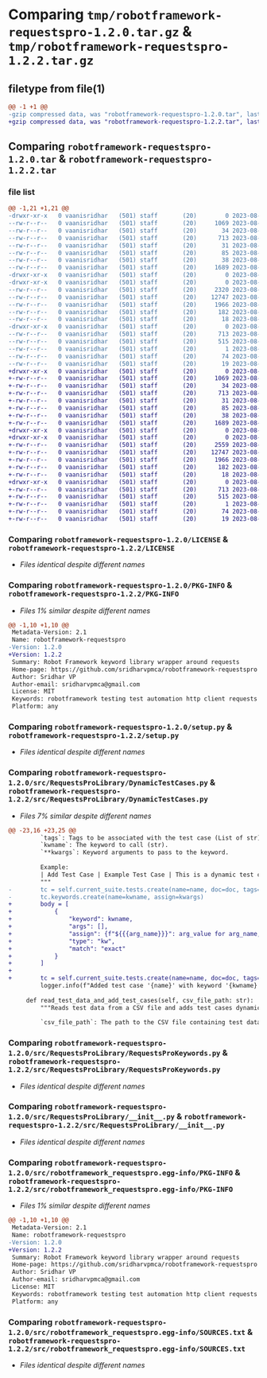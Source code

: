 # Comparing `tmp/robotframework-requestspro-1.2.0.tar.gz` & `tmp/robotframework-requestspro-1.2.2.tar.gz`

## filetype from file(1)

```diff
@@ -1 +1 @@
-gzip compressed data, was "robotframework-requestspro-1.2.0.tar", last modified: Fri Aug  4 04:31:47 2023, max compression
+gzip compressed data, was "robotframework-requestspro-1.2.2.tar", last modified: Fri Aug  4 13:15:41 2023, max compression
```

## Comparing `robotframework-requestspro-1.2.0.tar` & `robotframework-requestspro-1.2.2.tar`

### file list

```diff
@@ -1,21 +1,21 @@
-drwxr-xr-x   0 vaanisridhar   (501) staff       (20)        0 2023-08-04 04:31:47.725133 robotframework-requestspro-1.2.0/
--rw-r--r--   0 vaanisridhar   (501) staff       (20)     1069 2023-08-04 03:00:29.000000 robotframework-requestspro-1.2.0/LICENSE
--rw-r--r--   0 vaanisridhar   (501) staff       (20)       34 2023-08-04 03:00:29.000000 robotframework-requestspro-1.2.0/MANIFEST.in
--rw-r--r--   0 vaanisridhar   (501) staff       (20)      713 2023-08-04 04:31:47.725015 robotframework-requestspro-1.2.0/PKG-INFO
--rw-r--r--   0 vaanisridhar   (501) staff       (20)       31 2023-08-04 03:00:29.000000 robotframework-requestspro-1.2.0/README.md
--rw-r--r--   0 vaanisridhar   (501) staff       (20)       85 2023-08-04 03:00:29.000000 robotframework-requestspro-1.2.0/requirements.txt
--rw-r--r--   0 vaanisridhar   (501) staff       (20)       38 2023-08-04 04:31:47.725175 robotframework-requestspro-1.2.0/setup.cfg
--rw-r--r--   0 vaanisridhar   (501) staff       (20)     1689 2023-08-04 03:00:29.000000 robotframework-requestspro-1.2.0/setup.py
-drwxr-xr-x   0 vaanisridhar   (501) staff       (20)        0 2023-08-04 04:31:47.722440 robotframework-requestspro-1.2.0/src/
-drwxr-xr-x   0 vaanisridhar   (501) staff       (20)        0 2023-08-04 04:31:47.724236 robotframework-requestspro-1.2.0/src/RequestsProLibrary/
--rw-r--r--   0 vaanisridhar   (501) staff       (20)     2320 2023-08-04 04:30:58.000000 robotframework-requestspro-1.2.0/src/RequestsProLibrary/DynamicTestCases.py
--rw-r--r--   0 vaanisridhar   (501) staff       (20)    12747 2023-08-04 03:00:29.000000 robotframework-requestspro-1.2.0/src/RequestsProLibrary/RequestsProKeywords.py
--rw-r--r--   0 vaanisridhar   (501) staff       (20)     1966 2023-08-04 03:00:29.000000 robotframework-requestspro-1.2.0/src/RequestsProLibrary/__init__.py
--rw-r--r--   0 vaanisridhar   (501) staff       (20)      182 2023-08-04 03:00:29.000000 robotframework-requestspro-1.2.0/src/RequestsProLibrary/compat.py
--rw-r--r--   0 vaanisridhar   (501) staff       (20)       18 2023-08-04 04:31:35.000000 robotframework-requestspro-1.2.0/src/RequestsProLibrary/version.py
-drwxr-xr-x   0 vaanisridhar   (501) staff       (20)        0 2023-08-04 04:31:47.724846 robotframework-requestspro-1.2.0/src/robotframework_requestspro.egg-info/
--rw-r--r--   0 vaanisridhar   (501) staff       (20)      713 2023-08-04 04:31:47.000000 robotframework-requestspro-1.2.0/src/robotframework_requestspro.egg-info/PKG-INFO
--rw-r--r--   0 vaanisridhar   (501) staff       (20)      515 2023-08-04 04:31:47.000000 robotframework-requestspro-1.2.0/src/robotframework_requestspro.egg-info/SOURCES.txt
--rw-r--r--   0 vaanisridhar   (501) staff       (20)        1 2023-08-04 04:31:47.000000 robotframework-requestspro-1.2.0/src/robotframework_requestspro.egg-info/dependency_links.txt
--rw-r--r--   0 vaanisridhar   (501) staff       (20)       74 2023-08-04 04:31:47.000000 robotframework-requestspro-1.2.0/src/robotframework_requestspro.egg-info/requires.txt
--rw-r--r--   0 vaanisridhar   (501) staff       (20)       19 2023-08-04 04:31:47.000000 robotframework-requestspro-1.2.0/src/robotframework_requestspro.egg-info/top_level.txt
+drwxr-xr-x   0 vaanisridhar   (501) staff       (20)        0 2023-08-04 13:15:41.702217 robotframework-requestspro-1.2.2/
+-rw-r--r--   0 vaanisridhar   (501) staff       (20)     1069 2023-08-04 03:00:29.000000 robotframework-requestspro-1.2.2/LICENSE
+-rw-r--r--   0 vaanisridhar   (501) staff       (20)       34 2023-08-04 03:00:29.000000 robotframework-requestspro-1.2.2/MANIFEST.in
+-rw-r--r--   0 vaanisridhar   (501) staff       (20)      713 2023-08-04 13:15:41.702106 robotframework-requestspro-1.2.2/PKG-INFO
+-rw-r--r--   0 vaanisridhar   (501) staff       (20)       31 2023-08-04 03:00:29.000000 robotframework-requestspro-1.2.2/README.md
+-rw-r--r--   0 vaanisridhar   (501) staff       (20)       85 2023-08-04 03:00:29.000000 robotframework-requestspro-1.2.2/requirements.txt
+-rw-r--r--   0 vaanisridhar   (501) staff       (20)       38 2023-08-04 13:15:41.702258 robotframework-requestspro-1.2.2/setup.cfg
+-rw-r--r--   0 vaanisridhar   (501) staff       (20)     1689 2023-08-04 03:00:29.000000 robotframework-requestspro-1.2.2/setup.py
+drwxr-xr-x   0 vaanisridhar   (501) staff       (20)        0 2023-08-04 13:15:41.699768 robotframework-requestspro-1.2.2/src/
+drwxr-xr-x   0 vaanisridhar   (501) staff       (20)        0 2023-08-04 13:15:41.701375 robotframework-requestspro-1.2.2/src/RequestsProLibrary/
+-rw-r--r--   0 vaanisridhar   (501) staff       (20)     2559 2023-08-04 13:15:21.000000 robotframework-requestspro-1.2.2/src/RequestsProLibrary/DynamicTestCases.py
+-rw-r--r--   0 vaanisridhar   (501) staff       (20)    12747 2023-08-04 03:00:29.000000 robotframework-requestspro-1.2.2/src/RequestsProLibrary/RequestsProKeywords.py
+-rw-r--r--   0 vaanisridhar   (501) staff       (20)     1966 2023-08-04 03:00:29.000000 robotframework-requestspro-1.2.2/src/RequestsProLibrary/__init__.py
+-rw-r--r--   0 vaanisridhar   (501) staff       (20)      182 2023-08-04 03:00:29.000000 robotframework-requestspro-1.2.2/src/RequestsProLibrary/compat.py
+-rw-r--r--   0 vaanisridhar   (501) staff       (20)       18 2023-08-04 13:15:28.000000 robotframework-requestspro-1.2.2/src/RequestsProLibrary/version.py
+drwxr-xr-x   0 vaanisridhar   (501) staff       (20)        0 2023-08-04 13:15:41.701945 robotframework-requestspro-1.2.2/src/robotframework_requestspro.egg-info/
+-rw-r--r--   0 vaanisridhar   (501) staff       (20)      713 2023-08-04 13:15:41.000000 robotframework-requestspro-1.2.2/src/robotframework_requestspro.egg-info/PKG-INFO
+-rw-r--r--   0 vaanisridhar   (501) staff       (20)      515 2023-08-04 13:15:41.000000 robotframework-requestspro-1.2.2/src/robotframework_requestspro.egg-info/SOURCES.txt
+-rw-r--r--   0 vaanisridhar   (501) staff       (20)        1 2023-08-04 13:15:41.000000 robotframework-requestspro-1.2.2/src/robotframework_requestspro.egg-info/dependency_links.txt
+-rw-r--r--   0 vaanisridhar   (501) staff       (20)       74 2023-08-04 13:15:41.000000 robotframework-requestspro-1.2.2/src/robotframework_requestspro.egg-info/requires.txt
+-rw-r--r--   0 vaanisridhar   (501) staff       (20)       19 2023-08-04 13:15:41.000000 robotframework-requestspro-1.2.2/src/robotframework_requestspro.egg-info/top_level.txt
```

### Comparing `robotframework-requestspro-1.2.0/LICENSE` & `robotframework-requestspro-1.2.2/LICENSE`

 * *Files identical despite different names*

### Comparing `robotframework-requestspro-1.2.0/PKG-INFO` & `robotframework-requestspro-1.2.2/PKG-INFO`

 * *Files 1% similar despite different names*

```diff
@@ -1,10 +1,10 @@
 Metadata-Version: 2.1
 Name: robotframework-requestspro
-Version: 1.2.0
+Version: 1.2.2
 Summary: Robot Framework keyword library wrapper around requests
 Home-page: https://github.com/sridharvpmca/robotframework-requestspro
 Author: Sridhar VP
 Author-email: sridharvpmca@gmail.com
 License: MIT
 Keywords: robotframework testing test automation http client requests
 Platform: any
```

### Comparing `robotframework-requestspro-1.2.0/setup.py` & `robotframework-requestspro-1.2.2/setup.py`

 * *Files identical despite different names*

### Comparing `robotframework-requestspro-1.2.0/src/RequestsProLibrary/DynamicTestCases.py` & `robotframework-requestspro-1.2.2/src/RequestsProLibrary/DynamicTestCases.py`

 * *Files 7% similar despite different names*

```diff
@@ -23,16 +23,25 @@
         `tags`: Tags to be associated with the test case (List of str).
         `kwname`: The keyword to call (str).
         `**kwargs`: Keyword arguments to pass to the keyword.
 
         Example:
         | Add Test Case | Example Test Case | This is a dynamic test case | ['smoke'] | Log Many | arg1=Hello | arg2=world | level=WARN |
         """
-        tc = self.current_suite.tests.create(name=name, doc=doc, tags=tags)
-        tc.keywords.create(name=kwname, assign=kwargs)
+        body = [
+            {
+                "keyword": kwname,
+                "args": [],
+                "assign": {f"${{{arg_name}}}": arg_value for arg_name, arg_value in kwargs.items()},
+                "type": "kw",
+                "match": "exact"
+            }
+        ]
+
+        tc = self.current_suite.tests.create(name=name, doc=doc, tags=tags, body=body)
         logger.info(f"Added test case '{name}' with keyword '{kwname}' and keyword arguments: {kwargs}")
 
     def read_test_data_and_add_test_cases(self, csv_file_path: str):
         """Reads test data from a CSV file and adds test cases dynamically.
 
         `csv_file_path`: The path to the CSV file containing test data.
```

### Comparing `robotframework-requestspro-1.2.0/src/RequestsProLibrary/RequestsProKeywords.py` & `robotframework-requestspro-1.2.2/src/RequestsProLibrary/RequestsProKeywords.py`

 * *Files identical despite different names*

### Comparing `robotframework-requestspro-1.2.0/src/RequestsProLibrary/__init__.py` & `robotframework-requestspro-1.2.2/src/RequestsProLibrary/__init__.py`

 * *Files identical despite different names*

### Comparing `robotframework-requestspro-1.2.0/src/robotframework_requestspro.egg-info/PKG-INFO` & `robotframework-requestspro-1.2.2/src/robotframework_requestspro.egg-info/PKG-INFO`

 * *Files 1% similar despite different names*

```diff
@@ -1,10 +1,10 @@
 Metadata-Version: 2.1
 Name: robotframework-requestspro
-Version: 1.2.0
+Version: 1.2.2
 Summary: Robot Framework keyword library wrapper around requests
 Home-page: https://github.com/sridharvpmca/robotframework-requestspro
 Author: Sridhar VP
 Author-email: sridharvpmca@gmail.com
 License: MIT
 Keywords: robotframework testing test automation http client requests
 Platform: any
```

### Comparing `robotframework-requestspro-1.2.0/src/robotframework_requestspro.egg-info/SOURCES.txt` & `robotframework-requestspro-1.2.2/src/robotframework_requestspro.egg-info/SOURCES.txt`

 * *Files identical despite different names*

